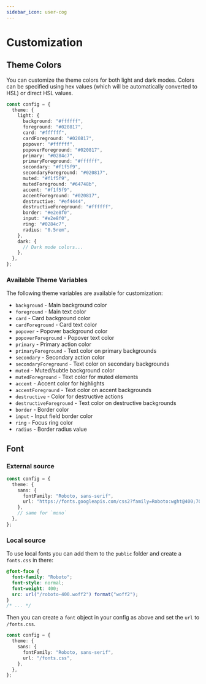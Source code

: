 ```yaml
---
sidebar_icon: user-cog
---
```


# Customization

## Theme Colors

You can customize the theme colors for both light and dark modes. Colors can be specified using hex values (which will be automatically converted to HSL) or direct HSL values.

```typescript
const config = {
  theme: {
    light: {
      background: "#ffffff",
      foreground: "#020817",
      card: "#ffffff",
      cardForeground: "#020817",
      popover: "#ffffff",
      popoverForeground: "#020817",
      primary: "#0284c7",
      primaryForeground: "#ffffff",
      secondary: "#f1f5f9",
      secondaryForeground: "#020817",
      muted: "#f1f5f9",
      mutedForeground: "#64748b",
      accent: "#f1f5f9",
      accentForeground: "#020817",
      destructive: "#ef4444",
      destructiveForeground: "#ffffff",
      border: "#e2e8f0",
      input: "#e2e8f0",
      ring: "#0284c7",
      radius: "0.5rem",
    },
    dark: {
      // Dark mode colors...
    },
  },
};
```

### Available Theme Variables

The following theme variables are available for customization:

- `background` - Main background color
- `foreground` - Main text color
- `card` - Card background color
- `cardForeground` - Card text color
- `popover` - Popover background color
- `popoverForeground` - Popover text color
- `primary` - Primary action color
- `primaryForeground` - Text color on primary backgrounds
- `secondary` - Secondary action color
- `secondaryForeground` - Text color on secondary backgrounds
- `muted` - Muted/subtle background color
- `mutedForeground` - Text color for muted elements
- `accent` - Accent color for highlights
- `accentForeground` - Text color on accent backgrounds
- `destructive` - Color for destructive actions
- `destructiveForeground` - Text color on destructive backgrounds
- `border` - Border color
- `input` - Input field border color
- `ring` - Focus ring color
- `radius` - Border radius value

## Font

### External source

```typescript
const config = {
  theme: {
    sans: {
      fontFamily: "Roboto, sans-serif",
      url: "https://fonts.googleapis.com/css2?family=Roboto:wght@400;700&display=swap",
    },
    // same for `mono`
  },
};
```

### Local source

To use local fonts you can add them to the `public` folder and create a `fonts.css` in there:

```css
@font-face {
  font-family: "Roboto";
  font-style: normal;
  font-weight: 400;
  src: url("/roboto-400.woff2") format("woff2");
}
/* ... */
```

Then you can create a `font` object in your config as above and set the `url` to `/fonts.css`.

```typescript
const config = {
  theme: {
    sans: {
      fontFamily: "Roboto, sans-serif",
      url: "/fonts.css",
    },
  },
};
```
